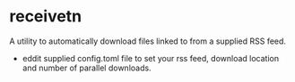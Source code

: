 # receivetn
A utility to automatically download files linked to from a supplied RSS feed.

- eddit supplied config.toml file to set your rss feed, download location and number of parallel downloads.
